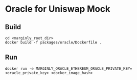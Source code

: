 # Oracle for Uniswap Mock

## Build

```shell
cd <marginly_root_dir>
docker build -f packages/oracle/Dockerfile .
```

## Run

```shell
docker run -e MARGINLY_ORACLE_ETHEREUM_ORACLE_PRIVATE_KEY=<oracle_private_key> <docker_image_hash>
```